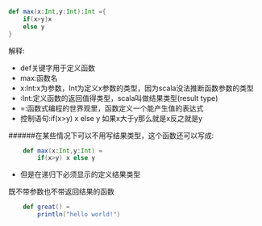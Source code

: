 ```scala
def max(x:Int,y:Int):Int ={
    if(x>y)x
    else y
}
```

解释:
* def关键字用于定义函数
* max:函数名
* x:Int:x为参数，Int为定义x参数的类型，因为scala没法推断函数参数的类型
* :Int:定义函数的返回值得类型，scala叫做结果类型(result type)
* =:函数式编程的世界观里，函数定义一个能产生值的表达式
* 控制语句:if(x>y) x else y 如果x大于y那么就是x反之就是y
	
	
######在某些情况下可以不用写结果类型，这个函数还可以写成:
```scala
	def max(x:Int,y:Int) = 
		if(x>y) x else y
``` 
* 但是在递归下必须显示的定义结果类型

既不带参数也不带返回结果的函数
```scala
	def great() = 
		println("hello world!")
```